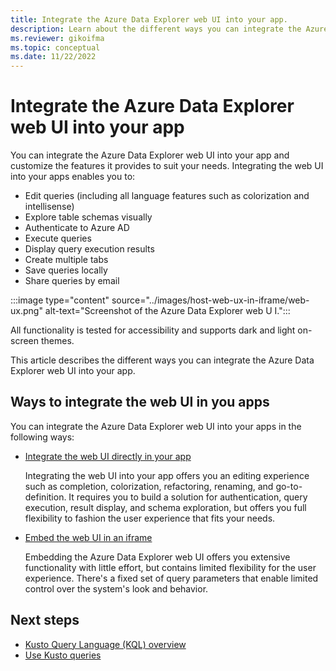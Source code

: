 ```yaml
---
title: Integrate the Azure Data Explorer web UI into your app.
description: Learn about the different ways you can integrate the Azure Data Explorer web UI into your apps.
ms.reviewer: gikoifma
ms.topic: conceptual
ms.date: 11/22/2022
---
```

# Integrate the Azure Data Explorer web UI into your app

You can integrate the Azure Data Explorer web UI into your app and customize the features it provides to suit your needs. Integrating the web UI into your apps enables you to:

- Edit queries (including all language features such as colorization and intellisense)
- Explore table schemas visually
- Authenticate to Azure AD
- Execute queries
- Display query execution results
- Create multiple tabs
- Save queries locally
- Share queries by email

:::image type="content" source="../images/host-web-ux-in-iframe/web-ux.png" alt-text="Screenshot of the Azure Data Explorer web U I.":::

All functionality is tested for accessibility and supports dark and light on-screen themes.

This article describes the different ways you can integrate the Azure Data Explorer web UI into your app.

## Ways to integrate the web UI in you apps

You can integrate the Azure Data Explorer web UI into your apps in the following ways:

- [Integrate the web UI directly in your app](monaco-kusto.md)

    Integrating the web UI into your app offers you an editing experience such as completion, colorization, refactoring, renaming, and go-to-definition. It requires you to build a solution for authentication, query execution, result display, and schema exploration, but offers you full flexibility to fashion the user experience that fits your needs.

- [Embed the web UI in an iframe](host-web-ux-in-iframe.md)

    Embedding the Azure Data Explorer web UI offers you extensive functionality with little effort, but contains limited flexibility for the user experience. There's a fixed set of query parameters that enable limited control over the system's look and behavior.

## Next steps

- [Kusto Query Language (KQL) overview](../../query/index.md)
- [Use Kusto queries](../../query/tutorial.md)

